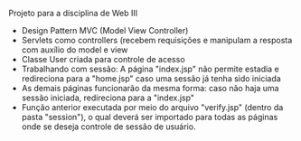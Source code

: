 Projeto para a disciplina de Web III 

- Design Pattern MVC (Model View Controller)
- Servlets como controllers (recebem requisições e manipulam a resposta com auxílio do model e view
- Classe User criada para controle de acesso
- Trabalhando com sessão: A página "index.jsp" não permite estadia e redireciona para a "home.jsp" caso uma sessão já tenha sido iniciada
- As demais páginas funcionarão da mesma forma: caso não haja uma sessão iniciada, redireciona para a "index.jsp"
- Função anterior executada por meio do arquivo "verify.jsp" (dentro da pasta "session"), o qual deverá ser importado para todas as páginas onde se deseja controle de sessão de usuário.
